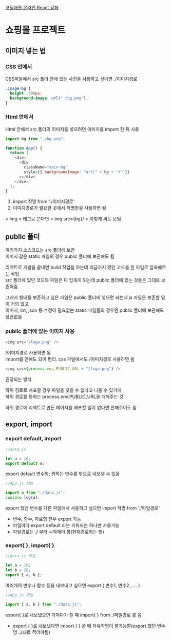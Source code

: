 [코딩애플 온라인 React 강좌](https://codingapple.com/)

# 쇼핑몰 프로젝트

## 이미지 넣는 법

### CSS 안에서

CSS파일에서 src 폴더 안에 있는 사진을 사용하고 싶다면 ./이미지경로

```css
.image-bg {
  height: 300px;
  background-image: url("./bg.png");
}
```

### Html 안에서

Html 안에서 src 폴더의 이미지를 넣으려면 이미지를 import 한 뒤 사용

```js
import bg from "./bg.png";

function App() {
  return (
    <div>
      <div
        className="main-bg"
        style={{ backgroundImage: "url(" + bg + ")" }}
      ></div>
    </div>
  );
}
```

1. import 작명 from './이미지경로'
2. 이미지경로가 필요한 곳에서 작명한걸 사용하면 됨

< img > 태그로 쓴다면 < img src={bg}/ > 이렇게 써도 보임

## public 폴더

여러가지 소스코드는 src 폴더에 보관  
이미지 같은 static 파일의 경우 public 폴더에 보관해도 됨

리액트로 개발을 끝내면 build 작업을 하는데 지금까지 짰던 코드를 한 파일로 압축해주는 작업  
src 폴더에 있던 코드와 파일은 다 압축이 되는데 public 폴더에 있는 것들은 그대로 보존해줌

그래서 형태를 보존하고 싶은 파일은 public 폴더에 넣으면 되는데 js 파일은 보존할 일이 거의 없고  
이미지, txt, json 등 수정이 필요없는 static 파일들의 경우엔 public 폴더에 보관해도 상관없음

### public 폴더에 있는 이미지 사용

```js
<img src="/logo.png" />
```

/이미지경로 사용하면 됨  
import를 안해도 되어 편리. css 파일에서도 /이미지경로 사용하면 됨

```js
<img src={process.env.PUBLIC_URL + "/logo.png"} />
```

권장되는 방식

하위 경로로 배포할 경우 파일을 찾을 수 없다고 나올 수 있기에  
하위 경로를 뜻하는 process.env.PUBLIC_URL을 더해주는 것

하위 경로에 리액트로 만든 페이지를 배포할 일이 없다면 안해주어도 됨

## export, import

### export default, import

```js
//data.js

let a = 10;
export default a;
```

export default 변수명; 원하는 변수를 밖으로 내보낼 수 있음

```js
//App.js 파일

import a from "./data.js";
console.log(a);
```

export 했던 변수를 다른 파일에서 사용하고 싶으면 import 작명 from './파일경로'

- 변수, 함수, 자료형 전부 export 가능
- 파일마다 export default 라는 키워드는 하나만 사용가능
- 파일경로는 ./ 부터 시작해야 함(현재경로라는 뜻)

### export{ }, import{ }

```js
//data.js 파일

let a = 10;
let b = 20;
export { a, b };
```

여러개의 변수나 함수 등을 내보내고 싶으면 export { 변수1, 변수2 , ... }

```js
//App.js 파일

import { a, b } from "./data.js";
```

export{ }로 내보냈으면 가져다가 쓸 때 import{ } from ./파일경로 를 씀

- export { }로 내보냈다면 import { } 쓸 때 자유작명이 불가능함(export 했던 변수명 그대로 적어야됨)
